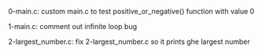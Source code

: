 0-main.c:
	custom main.c to test 
	positive_or_negative() function
	with value 0


1-main.c:
    comment out infinite loop bug


2-largest_number.c:
    fix 2-largest_number.c so it
    prints ghe largest number

